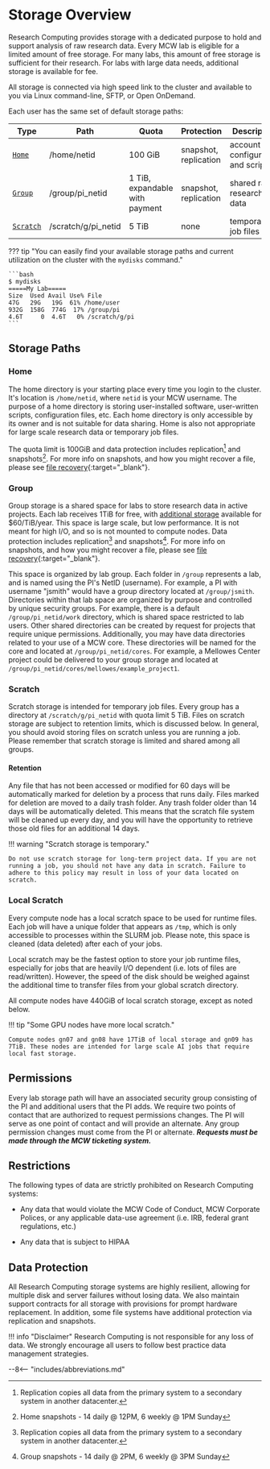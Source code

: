 # Storage Overview

Research Computing provides storage with a dedicated purpose to hold and support analysis of raw research data. Every MCW lab is eligible for a limited amount of free storage. For many labs, this amount of free storage is sufficient for their research. For labs with large data needs, additional storage is available for fee.

All storage is connected via high speed link to the cluster and available to you via Linux command-line, SFTP, or Open OnDemand.

Each user has the same set of default storage paths:

| Type                  | Path                | Quota                          | Protection            | Description                       |
| --------------------- | ------------------- | ------------------------------ | --------------------- | --------------------------------- |
| [`Home`](#home)       | /home/netid         | 100 GiB                        | snapshot, replication | account configuration and scripts |
| [`Group`](#group)     | /group/pi_netid     | 1 TiB, expandable with payment | snapshot, replication | shared raw research data          |
| [`Scratch`](#scratch) | /scratch/g/pi_netid | 5 TiB                          | none                  | temporary job files               |

??? tip "You can easily find your available storage paths and current utilization on the cluster  with the `mydisks` command."

    ```bash
    $ mydisks
    =====My Lab=====
    Size  Used Avail Use% File
    47G   29G   19G  61% /home/user
    932G  158G  774G  17% /group/pi
    4.6T     0  4.6T   0% /scratch/g/pi
    ```

## Storage Paths

### Home

The home directory is your starting place every time you login to the cluster. It's location is `/home/netid`, where `netid` is your MCW username. The purpose of a home directory is storing user-installed software, user-written scripts, configuration files, etc. Each home directory is only accessible by its owner and is not suitable for data sharing. Home is also not appropriate for large scale research data or temporary job files.

The quota limit is 100GiB and data protection includes replication[^1] and snapshots[^2]. For more info on snapshots, and how you might recover a file, please see [file recovery](file-recovery.md){:target="_blank"}.

### Group

Group storage is a shared space for labs to store research data in active projects. Each lab receives 1TiB for free, with [additional storage](../storage/paid-storage.md) available for $60/TiB/year. This space is large scale, but low performance. It is not meant for high I/O, and so is not mounted to compute nodes. Data protection includes replication[^1] and snapshots[^3]. For more info on snapshots, and how you might recover a file, please see [file recovery](file-recovery.md){:target="_blank"}.

This space is organized by lab group. Each folder in `/group` represents a lab, and is named using the PI's NetID (username). For example, a PI with username "jsmith" would have a group directory located at `/group/jsmith`. Directories within that lab space are organized by purpose and controlled by unique security groups. For example, there is a default `/group/pi_netid/work` directory, which is shared space restricted to lab users. Other shared directories can be created by request for projects that require unique permissions. Additionally, you may have data directories related to your use of a MCW core. These directories will be named for the core and located at `/group/pi_netid/cores`. For example, a Mellowes Center project could be delivered to your group storage and located at `/group/pi_netid/cores/mellowes/example_project1`.

### Scratch

Scratch storage is intended for temporary job files. Every group has a directory at `/scratch/g/pi_netid` with quota limit 5 TiB. Files on scratch storage are subject to retention limits, which is discussed below. In general, you should avoid storing files on scratch unless you are running a job. Please remember that scratch storage is limited and shared among all groups.

#### Retention

Any file that has not been accessed or modified for 60 days will be automatically marked for deletion by a process that runs daily. Files marked for deletion are moved to a daily trash folder. Any trash folder older than 14 days will be automatically deleted. This means that the scratch file system will be cleaned up every day, and you will have the opportunity to retrieve those old files for an additional 14 days.

!!! warning "Scratch storage is temporary."

    Do not use scratch storage for long-term project data. If you are not running a job, you should not have any data in scratch. Failure to adhere to this policy may result in loss of your data located on scratch.

### Local Scratch

Every compute node has a local scratch space to be used for runtime files. Each job will have a unique folder that appears as `/tmp`, which is only accessible to processes within the SLURM job. Please note, this space is cleaned (data deleted) after each of your jobs.

Local scratch may be the fastest option to store your job runtime files, especially for jobs that are heavily I/O dependent (i.e. lots of files are read/written). However, the speed of the disk should be weighed against the additional time to transfer files from your global scratch directory.

All compute nodes have 440GiB of local scratch storage, except as noted below.

!!! tip "Some GPU nodes have more local scratch."

    Compute nodes gn07 and gn08 have 17TiB of local storage and gn09 has 7TiB. These nodes are intended for large scale AI jobs that require local fast storage.

## Permissions

Every lab storage path will have an associated security group consisting of the PI and additional users that the PI adds. We require two points of contact that are authorized to request permissions changes. The PI will serve as one point of contact and will provide an alternate. Any group permission changes must come from the PI or alternate. ***Requests must be made through the MCW ticketing system.***

## Restrictions

The following types of data are strictly prohibited on Research Computing systems:

- Any data that would violate the MCW Code of Conduct, MCW Corporate Polices, or any applicable data-use agreement (i.e. IRB, federal grant regulations, etc.)

- Any data that is subject to HIPAA

## Data Protection

All Research Computing storage systems are highly resilient, allowing for multiple disk and server failures without losing data. We also maintain support contracts for all storage with provisions for prompt hardware replacement. In addition, some file systems have additional protection via replication and snapshots.

!!! info "Disclaimer"
    Research Computing is not responsible for any loss of data. We strongly encourage all users to follow best practice data management strategies.

[^1]: Replication copies all data from the primary system to a secondary system in another datacenter.
[^2]: Home snapshots - 14 daily @ 12PM, 6 weekly @ 1PM Sunday
[^3]: Group snapshots - 14 daily @ 2PM, 6 weekly @ 3PM Sunday

--8<-- "includes/abbreviations.md"
